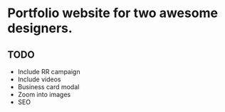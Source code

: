 # Portfolio website for two awesome designers.

## TODO

* Include RR campaign
* Include videos
* Business card modal
* Zoom into images
* SEO
